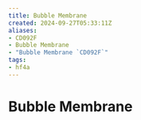 ```yaml
---
title: Bubble Membrane
created: 2024-09-27T05:33:11Z
aliases:
- CD092F
- Bubble Membrane
- "Bubble Membrane `CD092F`"
tags:
- hf4a
---
```


# Bubble Membrane
